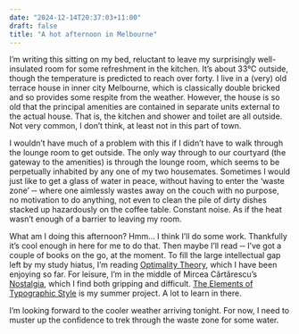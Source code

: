 ```yaml
---
date: "2024-12-14T20:37:03+11:00"
draft: false
title: "A hot afternoon in Melbourne"
---
```


I&rsquo;m writing this sitting on my bed, reluctant to leave my surprisingly well-insulated room for some refreshment in the kitchen. It&rsquo;s about 33&deg;C outside, though the temperature is predicted to reach over forty. I live in a (very) old terrace house in inner city Melbourne, which is classically double bricked and so provides some respite from the weather. However, the house is so old that the principal amenities are contained in separate units external to the actual house. That is, the kitchen and shower and toilet are all outside. Not very common, I don&rsquo;t think, at least not in this part of town.

I wouldn&rsquo;t have much of a problem with this if I didn&rsquo;t have to walk through the lounge room to get outside. The only way through to our courtyard (the gateway to the amenities) is through the lounge room, which seems to be perpetually inhabited by any one of my two housemates. Sometimes I would just like to get a glass of water in peace, without having to enter the &lsquo;waste zone&rsquo; &dash;&dash; where one aimlessly wastes away on the couch with no purpose, no motivation to do anything, not even to clean the pile of dirty dishes stacked up hazardously on the coffee table. Constant noise. As if the heat wasn&rsquo;t enough of a barrier to leaving my room.

What am I doing this afternoon? Hmm... I think I&rsquo;ll do some work. Thankfully it&rsquo;s cool enough in here for me to do that. Then maybe I&rsquo;ll read &dash;&dash; I&rsquo;ve got a couple of books on the go, at the moment. To fill the large intellectual gap left by my study hiatus, I&rsquo;m reading [Optimality Theory](https://www.cambridge.org/core/books/optimality-theory/08766D2B88497EA5D4CEC02C3D2D74A2), which I have been enjoying so far. For leisure, I&rsquo;m in the middle of Mircea C&#462;rt&#462;rescu&rsquo;s [Nostalgia](https://www.penguin.com.au/books/nostalgia-9780241448915), which I find both gripping and difficult. [The Elements of Typographic Style](https://www.goodreads.com/book/show/44735.The_Elements_of_Typographic_Style) is my summer project. A lot to learn in there.

I&rsquo;m looking forward to the cooler weather arriving tonight. For now, I need to muster up the confidence to trek through the waste zone for some water.
